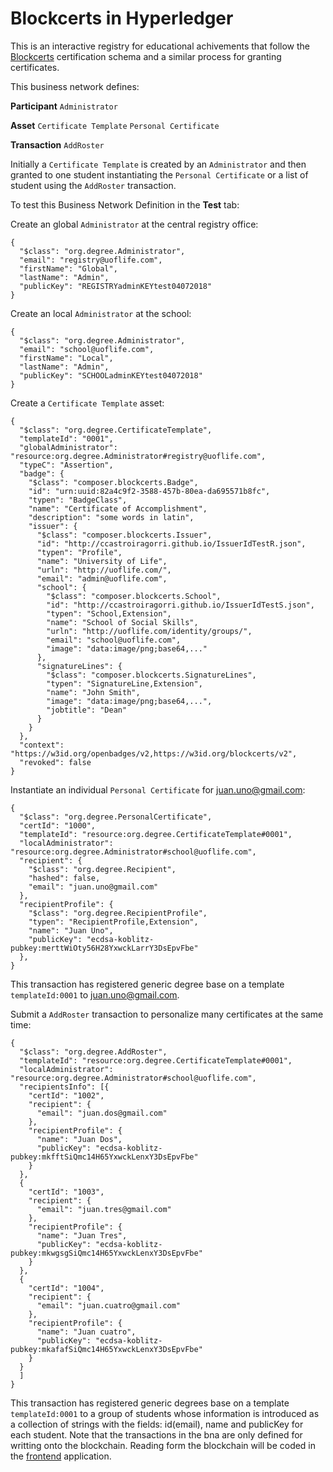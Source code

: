 # Blockcerts in Hyperledger

This is an interactive registry for educational achivements that follow the [Blockcerts](https://www.blockcerts.org/guide/standard.html) certification schema and a similar process for granting certificates.

This business network defines:

**Participant**
`Administrator`

**Asset**
`Certificate Template`
`Personal Certificate`

**Transaction**
`AddRoster`

Initially a `Certificate Template` is created by an `Administrator` and then granted to one student instantiating the `Personal Certificate`  or a list of student using the `AddRoster` transaction. 

To test this Business Network Definition in the **Test** tab:

Create an global `Administrator` at the central registry office:

```
{
  "$class": "org.degree.Administrator",
  "email": "registry@uoflife.com",
  "firstName": "Global",
  "lastName": "Admin",
  "publicKey": "REGISTRYadminKEYtest04072018"
}
```
Create an local `Administrator` at the school:
```
{
  "$class": "org.degree.Administrator",
  "email": "school@uoflife.com",
  "firstName": "Local",
  "lastName": "Admin",
  "publicKey": "SCHOOLadminKEYtest04072018"
}
```
Create a `Certificate Template` asset:

```
{
  "$class": "org.degree.CertificateTemplate",
  "templateId": "0001",
  "globalAdministrator": "resource:org.degree.Administrator#registry@uoflife.com",
  "typeC": "Assertion",
  "badge": {
    "$class": "composer.blockcerts.Badge",
    "id": "urn:uuid:82a4c9f2-3588-457b-80ea-da695571b8fc",
    "typen": "BadgeClass",
    "name": "Certificate of Accomplishment",
    "description": "some words in latin",
    "issuer": {
      "$class": "composer.blockcerts.Issuer",
      "id": "http://ccastroiragorri.github.io/IssuerIdTestR.json",
      "typen": "Profile",
      "name": "University of Life",
      "urln": "http://uoflife.com/",
      "email": "admin@uoflife.com",
      "school": {
        "$class": "composer.blockcerts.School",
        "id": "http://ccastroiragorri.github.io/IssuerIdTestS.json",
        "typen": "School,Extension",
        "name": "School of Social Skills",
        "urln": "http://uoflife.com/identity/groups/",
        "email": "school@uoflife.com",
        "image": "data:image/png;base64,..."
      },
      "signatureLines": {
        "$class": "composer.blockcerts.SignatureLines",
        "typen": "SignatureLine,Extension",
        "name": "John Smith",
        "image": "data:image/png;base64,...",
        "jobtitle": "Dean"
      }
    }
  },
  "context": "https://w3id.org/openbadges/v2,https://w3id.org/blockcerts/v2",
  "revoked": false
}
```

Instantiate an individual `Personal Certificate` for juan.uno@gmail.com:

```
{
  "$class": "org.degree.PersonalCertificate",
  "certId": "1000",
  "templateId": "resource:org.degree.CertificateTemplate#0001",
  "localAdministrator": "resource:org.degree.Administrator#school@uoflife.com",
  "recipient": {
    "$class": "org.degree.Recipient",
    "hashed": false,
    "email": "juan.uno@gmail.com"
  },
  "recipientProfile": {
    "$class": "org.degree.RecipientProfile",
    "typen": "RecipientProfile,Extension",
    "name": "Juan Uno",
    "publicKey": "ecdsa-koblitz-pubkey:merttWiOty56H28YxwckLarrY3DsEpvFbe"
  },
}
```
This transaction has registered generic degree base on a template `templateId:0001` to juan.uno@gmail.com.


Submit a `AddRoster` transaction to personalize many certificates at the same time:

```
{
  "$class": "org.degree.AddRoster",
  "templateId": "resource:org.degree.CertificateTemplate#0001",
  "localAdministrator": "resource:org.degree.Administrator#school@uoflife.com",
  "recipientsInfo": [{ 
    "certId": "1002", 
    "recipient": {
      "email": "juan.dos@gmail.com"
    },
    "recipientProfile": {
      "name": "Juan Dos",
      "publicKey": "ecdsa-koblitz-pubkey:mkfftSiQmc14H65YxwckLenxY3DsEpvFbe"
    }
  },
  { 
    "certId": "1003", 
    "recipient": {
      "email": "juan.tres@gmail.com"
    },
    "recipientProfile": {
      "name": "Juan Tres",
      "publicKey": "ecdsa-koblitz-pubkey:mkwgsgSiQmc14H65YxwckLenxY3DsEpvFbe"
    }
  },
  { 
    "certId": "1004", 
    "recipient": {
      "email": "juan.cuatro@gmail.com"
    },
    "recipientProfile": {
      "name": "Juan cuatro",
      "publicKey": "ecdsa-koblitz-pubkey:mkafafSiQmc14H65YxwckLenxY3DsEpvFbe"
    }
  }
  ]
}
```
This transaction has registered generic degrees base on a template `templateId:0001` to a group of students whose information is introduced as a collection of strings with the fields: id(email), name and publicKey for each student. Note that the transactions in the bna are only defined for writting onto the blockchain. Reading form the blockchain will be coded in the [frontend](https://github.com/ccastroiragorri/blockdegree-frontend) application.


